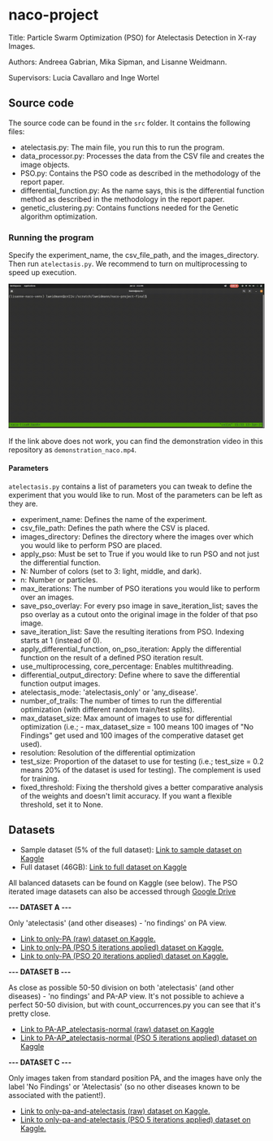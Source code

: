 # naco-project
Title: Particle Swarm Optimization (PSO) for Atelectasis Detection in X-ray Images.

Authors: Andreea Gabrian, Mika Sipman, and Lisanne Weidmann.

Supervisors: Lucia Cavallaro and Inge Wortel

## Source code
The source code can be found in the `src` folder. It contains the following files:
- atelectasis.py: The main file, you run this to run the program.
- data_processor.py: Processes the data from the CSV file and creates the image objects.
- PSO.py: Contains the PSO code as described in the methodology of the report paper.
- differential_function.py: As the name says, this is the differential function method as described in the methodology in the report paper.
- genetic_clustering.py: Contains functions needed for the Genetic algorithm optimization.

### Running the program
Specify the experiment_name, the csv_file_path, and the images_directory. Then run `atelectasis.py`. We recommend to turn on multiprocessing to speed up execution.

[![Watch the video](./demonstration_video/demonstration-naco-fast.gif)](./demonstration_video/demonstration-naco-fast.mp4)

If the link above does not work, you can find the demonstration video in this repository as `demonstration_naco.mp4`.

#### Parameters
`atelectasis.py` contains a list of parameters you can tweak to define the experiment that you would like to run. Most of the parameters can be left as they are. 

- experiment_name: Defines the name of the experiment.
- csv_file_path: Defines the path where the CSV is placed.
- images_directory: Defines the directory where the images over which you would like to perform PSO are placed.
- apply_pso: Must be set to True if you would like to run PSO and not just the differential function.
- N: Number of colors (set to 3: light, middle, and dark).
- n: Number or particles.
- max_iterations: The number of PSO iterations you would like to perform over an images.
- save_pso_overlay: For every pso image in save_iteration_list; saves the pso overlay as a cutout onto the original image in the folder of that pso image.
- save_iteration_list: Save the resulting iterations from PSO. Indexing starts at 1 (instead of 0).
- apply_differential_function, on_pso_iteration: Apply the differential function on the result of a defined PSO iteration result.   
- use_multiprocessing, core_percentage: Enables multithreading.
- differential_output_directory: Define where to save the differential function output images.
- atelectasis_mode: 'atelectasis_only' or 'any_disease'.
- number_of_trails: The number of times to run the differential optimization (with different random train/test splits).
- max_dataset_size: Max amount of images to use for differential optimization (i.e.; - max_dataset_size = 100 means 100 images of "No Findings" get used and 100 images of the comperative dataset get used).
- resolution: Resolution of the differential optimization
- test_size: Proportion of the dataset to use for testing (i.e.; test_size = 0.2 means 20% of the dataset is used for testing). The complement is used for training.
- fixed_threshold: Fixing the thershold gives a better comparative analysis of the weights and doesn't limit accuracy. If you want a flexible threshold, set it to None.


## Datasets
- Sample dataset (5% of the full dataset): [Link to sample dataset on Kaggle](https://www.kaggle.com/datasets/nih-chest-xrays/sample)
- Full dataset (46GB): [Link to full dataset on Kaggle](https://www.kaggle.com/datasets/nih-chest-xrays/data)

All balanced datasets can be found on Kaggle (see below). The PSO iterated image datasets can also be accessed through [Google Drive](https://drive.google.com/drive/folders/1jwt3imVoDML2k_qO91k1oCQ5Nv7b0EbH?usp=sharing)

**--- DATASET A ---**

Only 'atelectasis' (and other diseases) - 'no findings' on PA view.

- [Link to only-PA (raw) dataset on Kaggle.](https://www.kaggle.com/datasets/lisanneweidmann/only-pa)
- [Link to only-PA (PSO 5 iterations applied) dataset on Kaggle.](https://www.kaggle.com/datasets/lisanneweidmann/only-pa-pso5)
- [Link to only-PA (PSO 20 iterations applied) dataset on Kaggle.](https://www.kaggle.com/datasets/lisanneweidmann/only-pa-pso20)

**--- DATASET B ---**

As close as possible 50-50 division on both 'atelectasis' (and other diseases) - 'no findings' and PA-AP view. It's not possible to achieve a perfect 50-50 division, but with count_occurrences.py you can see that it's pretty close.

- [Link to PA-AP_atelectasis-normal (raw) dataset on Kaggle](https://www.kaggle.com/datasets/lisanneweidmann/pa-ap-atelectasis-normal)
- [Link to PA-AP_atelectasis-normal (PSO 5 iterations applied) dataset on Kaggle](https://www.kaggle.com/datasets/lisanneweidmann/pa-ap-atelectasis-normal-pso5)

**--- DATASET C ---**

Only images taken from standard position PA, and the images have only the label 'No Findings' or 'Atelectasis' (so no other diseases known to be associated with the patient!). 

- [Link to only-pa-and-atelectasis (raw) dataset on Kaggle.](https://www.kaggle.com/datasets/lisanneweidmann/only-pa-and-atelectasis)
- [Link to only-pa-and-atelectasis (PSO 5 iterations applied) dataset on Kaggle.](https://www.kaggle.com/datasets/lisanneweidmann/only-pa-atelectasis-pso5)

